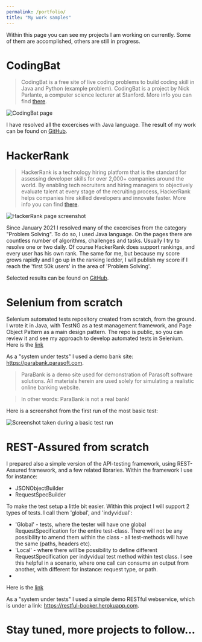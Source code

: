 ```yaml
---
permalink: /portfolio/
title: "My work samples"
---
```


Within this page you can see my projects I am working on currently. Some of them are accomplished, others are still in progress. 

# CodingBat #
>  CodingBat is a free site of live coding problems to build coding skill in Java and Python (example problem). CodingBat is a project by Nick Parlante, a computer science lecturer at Stanford.
> More info you can find [there](https://codingbat.com/about.html). 

<img src="{{ site.url }}{{ site.baseurl }}/assets/images/CodingBat.png" alt="CodingBat page">

I have resolved all the excercises with Java language. The result of my work can be found on [GitHub](https://github.com/AdamSajewicz/java-coding-bat "Adam Sajewicz's resolution for CodingBat Java problems").


# HackerRank #
>  HackerRank is a technology hiring platform that is the standard for assessing developer skills for over 2,000+ companies around the world. By enabling tech recruiters and hiring managers to objectively evaluate talent at every stage of the recruiting process, HackerRank helps companies hire skilled developers and innovate faster.
> More info you can find [there](https://www.hackerrank.com/about-us). 

<img src="{{ site.url }}{{ site.baseurl }}/assets/images/HackerRank_screenshot.png" alt="HackerRank page screenshot">

Since January 2021 I resolved many of the excercises from the category "Problem Solving". To do so, I used Java language. On the pages there are countless number of algorithms, challenges and tasks. Usually I try to resolve one or two daily.
Of course HackerRank does support rankings, and every user has his own rank. The same for me, but because my score grows rapidly and I go up in the ranking ledder, I will publish my score if I reach the 'first 50k users' in the area of 'Problem Solving'. 

Selected results can be found on [GitHub](https://github.com/AdamSajewicz/HackerRank "Adam Sajewicz's resolution for HackerRank / Problem Solving Java excercises"). 

# Selenium from scratch #
Selenium automated tests repository created from scratch, from the ground. I wrote it in Java, with TestNG as a test management framework, and Page Object Pattern as a main design pattern. The repo is public, so you can review it and see my approach to develop automated tests in Selenium. Here is the [link](https://github.com/AdamSajewicz/SeleniumFromScratch "Selenium project built from scratch")

As a "system under tests" I used a demo bank site: https://parabank.parasoft.com.
> ParaBank is a demo site used for demonstration of Parasoft software solutions.
> All materials herein are used solely for simulating a realistic online banking website.

> In other words: ParaBank is not a real bank!

Here is a screenshot from the first run of the most basic test:

<img src="{{ site.url }}{{ site.baseurl }}/assets/images/paraBankHomePage-testRun.png" alt="Screenshot taken during a basic test run">

# REST-Assured from scratch #
I prepared also a simple version of the API-testing framework, using REST-Assured framework, and a few related libraries. Within the framework I use for instance: 
* JSONObjectBuilder
* RequestSpecBuilder

To make the test setup a little bit easier. Within this project I will support 2 types of tests. I call them 'global', and 'indyvidual':
* 'Global' - tests, where the tester will have one global RequestSpecification for the entire test-class. There will not be any possibility to amend them within the class - all test-methods will have the same (paths, headers etc).
* 'Local' - where there will be possibility to define different RequestSpecification per indyvidual test method within test class. I see this helpful in a scenario, where one call can consume an output from another, with different for instance: request type, or path.
* 
Here is the [link](https://github.com/AdamSajewicz/RESTAssuredFromScratch "REST-Assured project built from scratch")

As a "system under tests" I used a simple demo RESTful webservice, which is under a link: https://restful-booker.herokuapp.com.


# Stay tuned, more projects to follow... #

